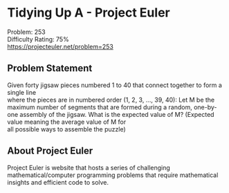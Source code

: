 # Tidying Up A - Project Euler
 Problem: 253\
 Difficulty Rating: 75%\
 https://projecteuler.net/problem=253

## Problem Statement
Given forty jigsaw pieces numbered 1 to 40 that connect together to form a single line\
where the pieces are in numbered order (1, 2, 3, ..., 39, 40):
Let M be the maximum number of segments that are formed during a random, one-by-one
assembly of the jigsaw.
What is the expected value of M? (Expected value meaning the average value of M for\
all possible ways to assemble the puzzle)

## About Project Euler
Project Euler is website that hosts a series of challenging mathematical/computer programming problems that require mathematical insights and efficient code to solve.